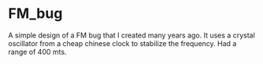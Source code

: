 # FM_bug
A simple design of a FM bug that I created many years ago. It uses a crystal oscillator from a cheap chinese clock to stabilize the frequency. Had a range of 400 mts.
